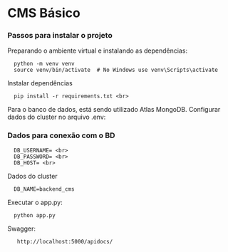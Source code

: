 # CMS Básico

### Passos para instalar o projeto ###

 Preparando o ambiente virtual e instalando as dependências:<br>
  ```
    python -m venv venv
    source venv/bin/activate  # No Windows use venv\Scripts\activate
  ``` 
    
Instalar dependências<br>
  ```
    pip install -r requirements.txt <br>
  ```

Para o banco de dados, está sendo utilizado Atlas MongoDB. Configurar dados do cluster no arquivo .env: <br>

### Dados para conexão com o BD ###
  ```
    DB_USERNAME= <br>
    DB_PASSWORD= <br>
    DB_HOST= <br>
  ```

 Dados do cluster
  ```
    DB_NAME=backend_cms
  ```

Executar o app.py:
  ```
    python app.py
  ```

Swagger:
 ```
    http://localhost:5000/apidocs/
 ```
